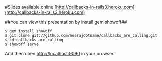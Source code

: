 #Slides available online [http://callbacks-in-rails3.heroku.com](http://callbacks-in-rails3.heroku.com)


##You can view this presentation by install gem showoff##

    $ gem install showoff
    $ git clone git://github.com/neerajdotname/callbacks_are_calling.git
    $ cd callbacks_are_calling
    $ showoff serve
    
And then open [http://localhost:9090](http://localhost:9090) in your browser.



